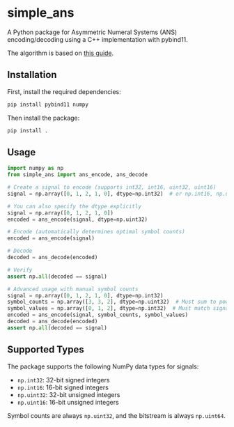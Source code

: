 # simple_ans

A Python package for Asymmetric Numeral Systems (ANS) encoding/decoding using a C++ implementation with pybind11.

The algorithm is based on [this guide](https://graphallthethings.com/posts/streaming-ans-explained/).

## Installation

First, install the required dependencies:

```bash
pip install pybind11 numpy
```

Then install the package:

```bash
pip install .
```

## Usage

```python
import numpy as np
from simple_ans import ans_encode, ans_decode

# Create a signal to encode (supports int32, int16, uint32, uint16)
signal = np.array([0, 1, 2, 1, 0], dtype=np.int32)  # or np.int16, np.uint32, np.uint16

# You can also specify the dtype explicitly
signal = np.array([0, 1, 2, 1, 0])
encoded = ans_encode(signal, dtype=np.uint32)

# Encode (automatically determines optimal symbol counts)
encoded = ans_encode(signal)

# Decode
decoded = ans_decode(encoded)

# Verify
assert np.all(decoded == signal)

# Advanced usage with manual symbol counts
signal = np.array([0, 1, 2, 1, 0], dtype=np.int32)
symbol_counts = np.array([3, 3, 2], dtype=np.uint32)  # Must sum to power of 2
symbol_values = np.array([0, 1, 2], dtype=np.int32)  # Must match signal dtype
encoded = ans_encode(signal, symbol_counts, symbol_values)
decoded = ans_decode(encoded)
assert np.all(decoded == signal)
```

## Supported Types

The package supports the following NumPy data types for signals:
- `np.int32`: 32-bit signed integers
- `np.int16`: 16-bit signed integers
- `np.uint32`: 32-bit unsigned integers
- `np.uint16`: 16-bit unsigned integers

Symbol counts are always `np.uint32`, and the bitstream is always `np.uint64`.
